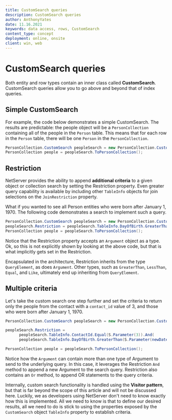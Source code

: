 ```yaml
---
title: CustomSearch queries
description: CustomSearch queries
author: AnthonyYates
date: 11.16.2021
keywords: data access, rows, CustomSearch
content_type: concept
deployment: online, onsite
client: win, web
---
```


# CustomSearch queries

Both entity and row types contain an inner class called **CustomSearch**. CustomSearch queries allow you to go above and beyond that of index queries.

## Simple CustomSearch

For example, the code below demonstrates a simple CustomSearch. The results are predictable: the people object will be a `PersonCollection` containing all of the people in the `Person` table. This means that for each row in the `Person` table, there will be one `Person` in the `PersonCollection`.

```csharp
PersonCollection.CustomSearch peopleSearch = new PersonCollection.CustomSearch();
PersonCollection people = peopleSearch.ToPersonCollection();
```

## Restriction

NetServer provides the ability to append **additional criteria** to a given object or collection search by setting the Restriction property. Even greater query capability is available by including other `TableInfo` objects for join selections on the `JoinRestriction` property.

What if you wanted to see all Person entities who were born after January 1, 1970. The following code demonstrates a search to implement such a query.

```csharp
PersonCollection.CustomSearch peopleSearch = new PersonCollection.CustomSearch();
peopleSearch.Restriction = peopleSearch.TableInfo.DayOfBirth.GreaterThan(S.Parameter(newDateTime(1970, 1, 1)));
PersonCollection people = peopleSearch.ToPersonCollection();
```

Notice that the Restriction property accepts an `Argument` object as a type. Ok, so this is not explicitly shown by looking at the above code, but that is what implicitly gets set in the Restriction.

Encapsulated in the architecture, Restriction inherits from the type `QueryElement`, as does `Argument`. Other types, such as `GreaterThan`, `LessThan`, `Equal`, and `Like`, ultimately end up inheriting from `QueryElement`.

## Multiple criteria

Let's take the custom search one step further and set the criteria to return only the people from the contact with a `contact_id` value of 3, and those who were born after January 1, 1970.

```csharp
PersonCollection.CustomSearch peopleSearch = new PersonCollection.CustomSearch();

peopleSearch.Restriction =
      peopleSearch.TableInfo.ContactId.Equal(S.Parameter(3)).And(
      peopleSearch.TableInfo.DayOfBirth.GreaterThan(S.Parameter(newDateTime(1970, 1, 1))));

PersonCollection people = peopleSearch.ToPersonCollection();
```

Notice how the `Argument` can contain more than one type of Argument to send to the underlying query. In this case, it leverages the Restriction `And` method to append a new Argument to the search query. Restriction also contains an `Or` method, to append OR statements to the query criteria.

Internally, custom search functionality is handled using the **Visitor pattern**, but that is far beyond the scope of this article and will not be discussed here. Luckily, we as developers using NetServer don't need to know exactly how this is implemented. All we need to know is that to define our desired results, all we need to do is stick to using the properties exposed by the `CustomSearch` object `TableInfo` property to establish criteria.

<!-- Referenced links -->
<!-- Referenced images -->
